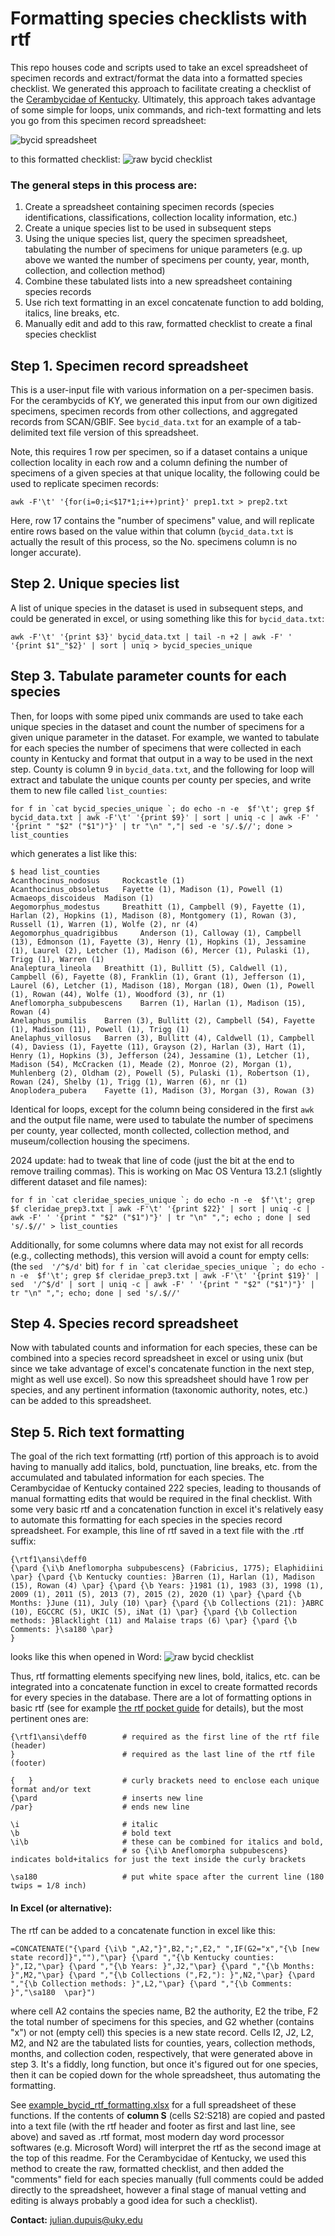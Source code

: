 # Formatting species checklists with rtf

This repo houses code and scripts used to take an excel spreadsheet of specimen records and extract/format the data into a formatted species checklist. We generated this approach to facilitate creating a checklist of the [Cerambycidae of Kentucky](https://www.mapress.com/zt/article/view/zootaxa.5229.1.1). Ultimately, this approach takes advantage of some simple for loops, unix commands, and rich-text formatting and lets you go from this specimen record spreadsheet:

![bycid spreadsheet](bycid_spreadsheet.jpg)

to this formatted checklist:
![raw bycid checklist](bycid_raw_checklist.jpg)



### The general steps in this process are:
1. Create a spreadsheet containing specimen records (species identifications, classifications, collection locality information, etc.)
2. Create a unique species list to be used in subsequent steps
3. Using the unique species list, query the specimen spreadsheet, tabulating the number of specimens for unique parameters (e.g. up above we wanted the number of specimens per county, year, month, collection, and collection method)
4. Combine these tabulated lists into a new spreadsheet containing species records
5. Use rich text formatting in an excel concatenate function to add bolding, italics, line breaks, etc.
6. Manually edit and add to this raw, formatted checklist to create a final species checklist


## Step 1. Specimen record spreadsheet
This is a user-input file with various information on a per-specimen basis. For the cerambycids of KY, we generated this input from our own digitized specimens, specimen records from other collections, and aggregated records from SCAN/GBIF. See `bycid_data.txt` for an example of a tab-delimited text file version of this spreadsheet.

Note, this requires 1 row per specimen, so if a dataset contains a unique collection locality in each row and a column defining the number of specimens of a given species at that unique locality, the following could be used to replicate specimen records: 

```awk -F'\t' '{for(i=0;i<$17*1;i++)print}' prep1.txt > prep2.txt```

Here, row 17 contains the "number of specimens" value, and will replicate entire rows based on the value within that column (`bycid_data.txt` is actually the result of this process, so the No. specimens column is no longer accurate).

## Step 2. Unique species list
A list of unique species in the dataset is used in subsequent steps, and could be generated in excel, or using something like this for `bycid_data.txt`:

```awk -F'\t' '{print $3}' bycid_data.txt | tail -n +2 | awk -F' ' '{print $1"_"$2}' | sort | uniq > bycid_species_unique```

## Step 3. Tabulate parameter counts for each species
Then, for loops with some piped unix commands are used to take each unique species in the dataset and count the number of specimens for a given unique parameter in the dataset. For example, we wanted to tabulate for each species the number of specimens that were collected in each county in Kentucky and format that output in a way to be used in the next step. County is column 9 in `bycid_data.txt`, and the following for loop will extract and tabulate the unique counts per county per species, and write them to new file called `list_counties`:

```for f in `cat bycid_species_unique `; do echo -n -e  $f'\t'; grep $f bycid_data.txt | awk -F'\t' '{print $9}' | sort | uniq -c | awk -F' ' '{print " "$2" ("$1")"}' | tr "\n" ","| sed -e 's/.$//'; done > list_counties```

which generates a list like this:

```
$ head list_counties 
Acanthocinus_nodosus	 Rockcastle (1)
Acanthocinus_obsoletus	 Fayette (1), Madison (1), Powell (1)
Acmaeops_discoideus	 Madison (1)
Aegomorphus_modestus	 Breathitt (1), Campbell (9), Fayette (1), Harlan (2), Hopkins (1), Madison (8), Montgomery (1), Rowan (3), Russell (1), Warren (1), Wolfe (2), nr (4)
Aegomorphus_quadrigibbus	 Anderson (1), Calloway (1), Campbell (13), Edmonson (1), Fayette (3), Henry (1), Hopkins (1), Jessamine (1), Laurel (2), Letcher (1), Madison (6), Mercer (1), Pulaski (1), Trigg (1), Warren (1)
Analeptura_lineola	 Breathitt (1), Bullitt (5), Caldwell (1), Campbell (6), Fayette (8), Franklin (1), Grant (1), Jefferson (1), Laurel (6), Letcher (1), Madison (18), Morgan (18), Owen (1), Powell (1), Rowan (44), Wolfe (1), Woodford (3), nr (1)
Aneflomorpha_subpubescens	 Barren (1), Harlan (1), Madison (15), Rowan (4)
Anelaphus_pumilis	 Barren (3), Bullitt (2), Campbell (54), Fayette (1), Madison (11), Powell (1), Trigg (1)
Anelaphus_villosus	 Barren (3), Bullitt (4), Caldwell (1), Campbell (4), Daviess (1), Fayette (11), Grayson (2), Harlan (3), Hart (1), Henry (1), Hopkins (3), Jefferson (24), Jessamine (1), Letcher (1), Madison (54), McCracken (1), Meade (2), Monroe (2), Morgan (1), Muhlenberg (2), Oldham (2), Powell (5), Pulaski (1), Robertson (1), Rowan (24), Shelby (1), Trigg (1), Warren (6), nr (1)
Anoplodera_pubera	 Fayette (1), Madison (3), Morgan (3), Rowan (3)
```

Identical for loops, except for the column being considered in the first `awk` and the output file name, were used to tabulate the number of specimens per county, year collected, month collected, collection method, and museum/collection housing the specimens. 

2024 update: had to tweak that line of code (just the bit at the end to remove trailing commas). This is working on Mac OS Ventura 13.2.1 (slightly different dataset and file names):

```for f in `cat cleridae_species_unique `; do echo -n -e  $f'\t'; grep $f cleridae_prep3.txt | awk -F'\t' '{print $22}' | sort | uniq -c | awk -F' ' '{print " "$2" ("$1")"}' | tr "\n" ","; echo ; done | sed 's/.$//' > list_counties```

Additionally, for some columns where data may not exist for all records (e.g., collecting methods), this version will avoid a count for empty cells: (the `sed  '/^$/d'` bit)
```for f in `cat cleridae_species_unique `; do echo -n -e  $f'\t'; grep $f cleridae_prep3.txt | awk -F'\t' '{print $19}' | sed  '/^$/d' | sort | uniq -c | awk -F' ' '{print " "$2" ("$1")"}' | tr "\n" ","; echo; done | sed 's/.$//'```


## Step 4. Species record spreadsheet
Now with tabulated counts and information for each species, these can be combined into a species record spreadsheet in excel or using unix (but since we take advantage of excel's concatenate function in the next step, might as well use excel). So now this spreadsheet should have 1 row per species, and any pertinent information (taxonomic authority, notes, etc.) can be added to this spreadsheet. 

## Step 5. Rich text formatting
The goal of the rich text formatting (rtf) portion of this approach is to avoid having to manually add italics, bold, punctuation, line breaks, etc. from the accumulated and tabulated information for each species. The Cerambycidae of Kentucky contained 222 species, leading to thousands of manual formatting edits that would be required in the final checklist. With some very basic rtf and a concatenation function in excel it's relatively easy to automate this formatting for each species in the species record spreadsheet. For example, this line of rtf saved in a text file with the .rtf suffix:

```
{\rtf1\ansi\deff0 
{\pard {\i\b Aneflomorpha subpubescens} (Fabricius, 1775); Elaphidiini  \par} {\pard {\b Kentucky counties: }Barren (1), Harlan (1), Madison (15), Rowan (4) \par} {\pard {\b Years: }1981 (1), 1983 (3), 1998 (1), 2009 (1), 2011 (5), 2013 (7), 2015 (2), 2020 (1) \par} {\pard {\b Months: }June (11), July (10) \par} {\pard {\b Collections (21): }ABRC (10), EGCCRC (5), UKIC (5), iNat (1) \par} {\pard {\b Collection methods: }Blacklight (11) and Malaise traps (6) \par} {\pard {\b Comments: }\sa180 \par}
}
```
looks like this when opened in Word:
![raw bycid checklist](example_rtf.jpg)

Thus, rtf formatting elements specifying new lines, bold, italics, etc. can be integrated into a concatenate function in excel to create formatted records for every species in the database. There are a lot of formatting options in basic rtf (see for example [the rtf pocket guide](https://www.oreilly.com/library/view/rtf-pocket-guide/9781449302047/ch01.html) for details), but the most pertinent ones are:
```
{\rtf1\ansi\deff0        # required as the first line of the rtf file (header)
}                        # required as the last line of the rtf file (footer)

{   }                    # curly brackets need to enclose each unique format and/or text
{\pard                   # inserts new line
/par}                    # ends new line

\i                       # italic
\b                       # bold text
\i\b                     # these can be combined for italics and bold, 
                         # so {\i\b Aneflomorpha subpubescens} indicates bold+italics for just the text inside the curly brackets

\sa180                   # put white space after the current line (180 twips = 1/8 inch)

```

#### In Excel (or alternative):
The rtf can be added to a concatenate function in excel like this:
```
=CONCATENATE("{\pard {\i\b ",A2,"}",B2,";",E2," ",IF(G2="x","{\b [new state record]}",""),"\par} {\pard ","{\b Kentucky counties: }",I2,"\par} {\pard ","{\b Years: }",J2,"\par} {\pard ","{\b Months: }",M2,"\par} {\pard ","{\b Collections (",F2,"): }",N2,"\par} {\pard ","{\b Collection methods: }",L2,"\par} {\pard ","{\b Comments: }","\sa180  \par}")
```
where cell A2 contains the species name, B2 the authority, E2 the tribe, F2 the total number of specimens for this species, and G2 whether (contains "x") or not (empty cell) this species is a new state record. Cells I2, J2, L2, M2, and N2 are the tabulated lists for counties, years, collection methods, months, and collection coden, respectively, that were generated above in step 3. It's a fiddly, long function, but once it's figured out for one species, then it can be copied down for the whole spreadsheet, thus automating the formatting.

See [example_bycid_rtf_formatting.xlsx](example_bycid_rtf_formatting.xlsx) for a full spreadsheet of these functions. If the contents of **column S** (cells S2:S218) are copied and pasted into a text file (with the rtf header and footer as first and last line, see above) and saved as .rtf format, most modern day word processor softwares (e.g. Microsoft Word) will interpret the rtf as the second image at the top of this readme. For the Cerambycidae of Kentucky, we used this method to create the raw, formatted checklist, and then added the "comments" field for each species manually (full comments could be added directly to the spreadsheet, however a final stage of manual vetting and editing is always probably a good idea for such a checklist). 

**Contact:** julian.dupuis@uky.edu
